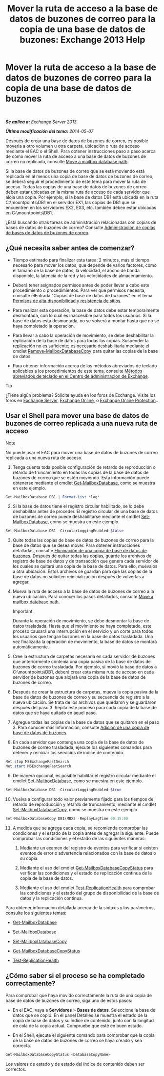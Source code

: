 ﻿---
title: 'Mover la ruta de acceso a la base de datos de buzones de correo para la copia de una base de datos de buzones: Exchange 2013 Help'
TOCTitle: Mover la ruta de acceso a la base de datos de buzones de correo para la copia de una base de datos de buzones
ms:assetid: 324f255c-d95d-4a8a-a134-c8cee5c5b9cb
ms:mtpsurl: https://technet.microsoft.com/es-es/library/Dd979782(v=EXCHG.150)
ms:contentKeyID: 48267961
ms.date: 05/22/2018
mtps_version: v=EXCHG.150
ms.translationtype: MT
---

# Mover la ruta de acceso a la base de datos de buzones de correo para la copia de una base de datos de buzones

 

_**Se aplica a:** Exchange Server 2013_

_**Última modificación del tema:** 2014-05-07_

Después de crear una base de datos de buzones de correo, es posible moverla a otro volumen u otra carpeta, ubicación o ruta de acceso mediante el EAC o el Shell. Para obtener instrucciones paso a paso acerca de cómo mover la ruta de acceso a una base de datos de buzones de correo no replicada, consulte [Move a mailbox database path](manage-mailbox-databases-in-exchange-2013-exchange-2013-help.md).

Si la base de datos de buzones de correo que se está moviendo está replicada en al menos una copia de base de datos de buzones de correo, se deberá seguir el procedimiento de este tema para mover la ruta de acceso. Todas las copias de una base de datos de buzones de correo deben estar ubicadas en la misma ruta de acceso de cada servidor que aloja una copia. Por ejemplo, si la base de datos DB1 está ubicada en la ruta C:\\mountpoints\\DB1 en el servidor EX1, las copias de DB1 que se encuentren en los servidores EX2, EX3, etc. también deben estar ubicadas en C:\\mountpoints\\DB1.

¿Está buscando otras tareas de administración relacionadas con copias de bases de datos de buzones de correo? Consulte [Administración de copias de bases de datos de buzones de correo](managing-mailbox-database-copies-exchange-2013-help.md).

## ¿Qué necesita saber antes de comenzar?

  - Tiempo estimado para finalizar esta tarea: 2 minutos, más el tiempo necesario para mover los datos, que depende de varios factores, como el tamaño de la base de datos, la velocidad, el ancho de banda disponible, la latencia de la red y las velocidades de almacenamiento.

  - Deberá tener asignados permisos antes de poder llevar a cabo este procedimiento o procedimientos. Para ver qué permisos necesita, consulte elEntrada "Copias de base de datos de buzones" en el tema [Permisos de alta disponibilidad y resistencia de sitios](high-availability-and-site-resilience-permissions-exchange-2013-help.md).

  - Para realizar esta operación, la base de datos debe estar temporalmente desmontada, con lo cual es inaccesible para todos los usuarios. Si la base de datos está desmontada, no se volverá a montar hasta que no se haya completado la operación.

  - Para llevar a cabo la operación de movimiento, se debe deshabilitar la replicación de la base de datos para todas las copias. Suspender la replicación no es suficiente; es necesario deshabilitarla mediante el cmdlet [Remove-MailboxDatabaseCopy](https://technet.microsoft.com/es-es/library/dd335119\(v=exchg.150\)) para quitar las copias de la base de datos.

  - Para obtener información acerca de los métodos abreviados de teclado aplicables a los procedimientos de este tema, consulte [Métodos abreviados de teclado en el Centro de administración de Exchange](keyboard-shortcuts-in-the-exchange-admin-center-exchange-online-protection-help.md).


> [!TIP]
> ¿Tiene algún problema? Solicite ayuda en los foros de Exchange. Visite los foros en <A href="https://go.microsoft.com/fwlink/p/?linkid=60612">Exchange Server</A>, <A href="https://go.microsoft.com/fwlink/p/?linkid=267542">Exchange Online</A>, o <A href="https://go.microsoft.com/fwlink/p/?linkid=285351">Exchange Online Protection</A>..



## Usar el Shell para mover una base de datos de buzones de correo replicada a una nueva ruta de acceso


> [!NOTE]
> No puede usar el EAC para mover una base de datos de buzones de correo replicada a una nueva ruta de acceso.



1.  Tenga cuenta toda posible configuración de retardo de reproducción o retardo de truncamiento en todas las copias de la base de datos de buzones de correo que se estén moviendo. Esta información puede obtenerse mediante el cmdlet [Get-MailboxDatabase](https://technet.microsoft.com/es-es/library/bb124924\(v=exchg.150\)), como se muestra en este ejemplo.
    
```powershell
Get-MailboxDatabase DB1 | Format-List *lag*
```

2.  Si la base de datos tiene el registro circular habilitado, se lo debe deshabilitar antes de proceder. El registro circular de una base de datos de buzones de correo puede deshabilitarse mediante el cmdlet [Set-MailboxDatabase](https://technet.microsoft.com/es-es/library/bb123971\(v=exchg.150\)), como se muestra en este ejemplo.
    
```powershell
Set-MailboxDatabase DB1 -CircularLoggingEnabled $false
```

3.  Quite todas las copias de base de datos de buzones de correo para la base de datos que se desea mover. Para obtener instrucciones detalladas, consulte [Eliminación de una copia de base de datos de buzones](remove-a-mailbox-database-copy-exchange-2013-help.md). Después de quitar todas las copias, guarde los archivos de registro de base de datos y de transacción que genera cada servidor de los cuales se quitará una copia de la base de datos. Para ello, muévalos a otra ubicación. Estos archivos se guardan para que las copias de la base de datos no soliciten reinicialización después de volverlas a agregar.

4.  Mueva la ruta de acceso a la base de datos de buzones de correo a la nueva ubicación. Para conocer los pasos detallados, consulte [Move a mailbox database path](manage-mailbox-databases-in-exchange-2013-exchange-2013-help.md).
    

    > [!IMPORTANT]
    > Durante la operación de movimiento, se debe desmontar la base de datos trasladada. Hasta que el movimiento se haya completado, este proceso causará una interrupción en el servicio y un corte para todos los usuarios que tengan buzones en la base de datos trasladada. Una vez finalizada la operación de movimiento, la base de datos se montará automáticamente.



5.  Cree la estructura de carpetas necesaria en cada servidor de buzones que anteriormente contenía una copia pasiva de la base de datos de buzones de correo trasladada. Por ejemplo, si movió la base de datos a C:\\mountpoints\\DB1, deberá crear esta misma ruta de acceso en cada servidor de buzones que alojará una copia de la base de datos de buzones de correo.

6.  Después de crear la estructura de carpetas, mueva la copia pasiva de la base de datos de buzones de correo y su secuencia de registro a la nueva ubicación. Se trata de los archivos que quedaron y se guardaron después del paso 3. Repita este proceso para cada copia de la base de datos que se haya quitado en aquel paso.

7.  Agregue todas las copias de la base de datos que se quitaron en el paso 3. Para conocer más información, consulte [Adición de una copia de base de datos de buzones](add-a-mailbox-database-copy-exchange-2013-help.md).

8.  En cada servidor que contenga una copia de la base de datos de buzones de correo trasladada, ejecute los siguientes comandos para detener y reiniciar los servicios de índice de contenido.
    
```powershell
Net stop MSExchangeFastSearch
Net start MSExchangeFastSearch
```

9.  De manera opcional, es posible habilitar el registro circular mediante el cmdlet [Set-MailboxDatabase](https://technet.microsoft.com/es-es/library/bb123971\(v=exchg.150\)), como se muestra en este ejemplo.
    
```powershell
Set-MailboxDatabase DB1 -CircularLoggingEnabled $true
```

10. Vuelva a configurar todo valor previamente fijado para los tiempos de retardo de reproducción y retardo de truncamiento, mediante el cmdlet [Set-MailboxDatabaseCopy](https://technet.microsoft.com/es-es/library/dd298104\(v=exchg.150\)), como se muestra en este ejemplo.
    
```powershell
Set-MailboxDatabaseCopy DB1\MBX2 -ReplayLagTime 00:15:00
```

11. A medida que se agrega cada copia, se recomienda comprobar las condiciones y el estado de la copia antes de agregar la siguiente. Puede comprobar las condiciones y el estado de las siguientes maneras:
    
    1.  Mediante un examen del registro de eventos para verificar si existen eventos de error o advertencia relacionados con la base de datos o su copia.
    
    2.  Mediante el uso del cmdlet [Get-MailboxDatabaseCopyStatus](https://technet.microsoft.com/es-es/library/dd298044\(v=exchg.150\)) para verificar las condiciones y el estado de replicación continua de la copia de la base de datos.
    
    3.  Mediante el uso del cmdlet [Test-ReplicationHealth](https://technet.microsoft.com/es-es/library/bb691314\(v=exchg.150\)) para comprobar las condiciones y el estado del grupo de disponibilidad de la base de datos y la replicación continua.

Para obtener información detallada acerca de la sintaxis y los parámetros, consulte los siguientes temas:

  - [Get-MailboxDatabase](https://technet.microsoft.com/es-es/library/bb124924\(v=exchg.150\))

  - [Set-MailboxDatabase](https://technet.microsoft.com/es-es/library/bb123971\(v=exchg.150\))

  - [Set-MailboxDatabaseCopy](https://technet.microsoft.com/es-es/library/dd298104\(v=exchg.150\))

  - [Get-MailboxDatabaseCopyStatus](https://technet.microsoft.com/es-es/library/dd298044\(v=exchg.150\))

  - [Test-ReplicationHealth](https://technet.microsoft.com/es-es/library/bb691314\(v=exchg.150\))

## ¿Cómo saber si el proceso se ha completado correctamente?

Para comprobar que haya movido correctamente la ruta de una copia de base de datos de buzones de correo, siga uno de estos pasos:

  - En el EAC, vaya a **Servidores** \> **Bases de datos**. Seleccione la base de datos que se copió. En el panel Detalles se muestra el estado de la copia de base de datos y su índice de contenido, junto con la longitud de cola de la copia actual. Compruebe que esté en buen estado.

  - En el Shell, ejecute el siguiente comando para comprobar que la copia de la base de datos de buzones de correo se haya creado y sea correcta.
    
```powershell
Get-MailboxDatabaseCopyStatus <DatabaseCopyName>
```
    
  Los valores de estado y de estado del índice de contenido deben ser correctos.

